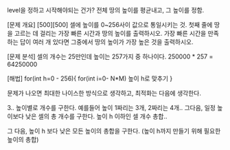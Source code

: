 level을 정하고 시작해야되는 건가?
전체 땅의 높이를 평균내고, 그 높이를 정함.


[문제 개요]
[500][500] 셀에 높이를 0~256사이 값으로 통일시키는 것.
첫째 줄에 땅을 고르는 데 걸리는 가장 빠른 시간과 땅의 높이를 출력하시오.
가장 빠른 시간을 만족하는 답이 여러 개 있다면
그중에서 땅의 높이가 가장 높은 것을 출력하시오.

[문제 분석]
셀의 개수는 25만인데 높이는 257가지 중 하나이다.
250000 * 257 = 64250000

[해법]
for(int h=0 - 256){
	for(int i=0- N*M) 높이 h로 맞추기
}

문제가 나오면 최대한 나이스한 방식으로 생각하고, 최적화는 다음에 생각한다.


 3..
높이별로 개수를 구한다. 예를들어 높이 1짜리는 3개, 2짜리는 4개..
그다음, 일정 높이보다 낮은 셀의 총 개수를 구한다. 높이 h 이하인 셀 개수 총합..

그 다음, 높이 h 보다 낮은 모든 높이의 총합을 구한다. (높이 h까지 만들기 위해 필요한 높이의 총합)
